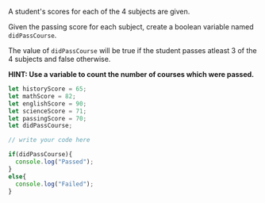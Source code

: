 A student's scores for each of the 4 subjects are given.

Given the passing score for each subject, create a boolean variable named `didPassCourse`.

The value of `didPassCourse` will be true if the student passes atleast 3 of the 4 subjects and false otherwise.

**HINT: Use a variable to count the number of courses which were passed.**

```js
let historyScore = 65;
let mathScore = 82;
let englishScore = 90;
let scienceScore = 71;
let passingScore = 70;
let didPassCourse;

// write your code here

if(didPassCourse){
  console.log("Passed");
}
else{
  console.log("Failed");
}
```

